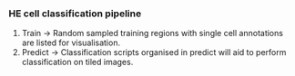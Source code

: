 ### HE cell classification pipeline 

1. Train    ->  Random sampled training regions with single cell annotations are listed for visualisation.
2. Predict ->  Classification scripts organised in predict will aid to perform classification on tiled images.
